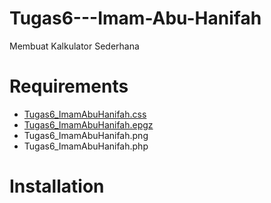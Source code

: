 # Tugas6---Imam-Abu-Hanifah
Membuat Kalkulator Sederhana

# Requirements
- [Tugas6_ImamAbuHanifah.css](https://github.com/hanifkesatu/Tugas6---Imam-Abu-Hanifah/blob/hanifkesatu-patch-1/Tugas6_ImamAbuHanifah.css)
- [Tugas6_ImamAbuHanifah.epgz](https://github.com/hanifkesatu/Tugas6---Imam-Abu-Hanifah/blob/hanifkesatu-patch-1/Tugas6_ImamAbuHanifah.epgz)
- Tugas6_ImamAbuHanifah.png
- Tugas6_ImamAbuHanifah.php


# Installation
